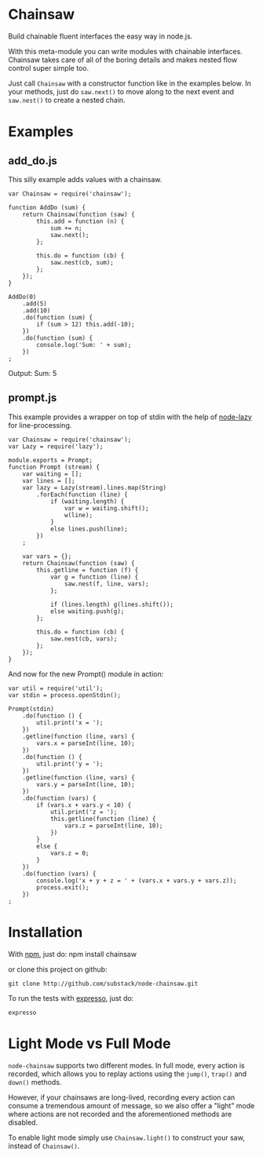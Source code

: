 Chainsaw
========

Build chainable fluent interfaces the easy way in node.js.

With this meta-module you can write modules with chainable interfaces.
Chainsaw takes care of all of the boring details and makes nested flow control
super simple too.

Just call `Chainsaw` with a constructor function like in the examples below.
In your methods, just do `saw.next()` to move along to the next event and
`saw.nest()` to create a nested chain.

Examples
========

add_do.js
---------

This silly example adds values with a chainsaw.

    var Chainsaw = require('chainsaw');

    function AddDo (sum) {
        return Chainsaw(function (saw) {
            this.add = function (n) {
                sum += n;
                saw.next();
            };

            this.do = function (cb) {
                saw.nest(cb, sum);
            };
        });
    }

    AddDo(0)
        .add(5)
        .add(10)
        .do(function (sum) {
            if (sum > 12) this.add(-10);
        })
        .do(function (sum) {
            console.log('Sum: ' + sum);
        })
    ;

Output:
    Sum: 5

prompt.js
---------

This example provides a wrapper on top of stdin with the help of
[node-lazy](https://github.com/pkrumins/node-lazy) for line-processing.

    var Chainsaw = require('chainsaw');
    var Lazy = require('lazy');

    module.exports = Prompt;
    function Prompt (stream) {
        var waiting = [];
        var lines = [];
        var lazy = Lazy(stream).lines.map(String)
            .forEach(function (line) {
                if (waiting.length) {
                    var w = waiting.shift();
                    w(line);
                }
                else lines.push(line);
            })
        ;

        var vars = {};
        return Chainsaw(function (saw) {
            this.getline = function (f) {
                var g = function (line) {
                    saw.nest(f, line, vars);
                };

                if (lines.length) g(lines.shift());
                else waiting.push(g);
            };

            this.do = function (cb) {
                saw.nest(cb, vars);
            };
        });
    }

And now for the new Prompt() module in action:

    var util = require('util');
    var stdin = process.openStdin();

    Prompt(stdin)
        .do(function () {
            util.print('x = ');
        })
        .getline(function (line, vars) {
            vars.x = parseInt(line, 10);
        })
        .do(function () {
            util.print('y = ');
        })
        .getline(function (line, vars) {
            vars.y = parseInt(line, 10);
        })
        .do(function (vars) {
            if (vars.x + vars.y < 10) {
                util.print('z = ');
                this.getline(function (line) {
                    vars.z = parseInt(line, 10);
                })
            }
            else {
                vars.z = 0;
            }
        })
        .do(function (vars) {
            console.log('x + y + z = ' + (vars.x + vars.y + vars.z));
            process.exit();
        })
    ;

Installation
============

With [npm](http://github.com/isaacs/npm), just do:
    npm install chainsaw

or clone this project on github:

    git clone http://github.com/substack/node-chainsaw.git

To run the tests with [expresso](http://github.com/visionmedia/expresso),
just do:

    expresso


Light Mode vs Full Mode
=======================

`node-chainsaw` supports two different modes. In full mode, every
action is recorded, which allows you to replay actions using the
`jump()`, `trap()` and `down()` methods.

However, if your chainsaws are long-lived, recording every action can
consume a tremendous amount of message, so we also offer a "light" mode
where actions are not recorded and the aforementioned methods are
disabled.

To enable light mode simply use `Chainsaw.light()` to construct your
saw, instead of `Chainsaw()`.


